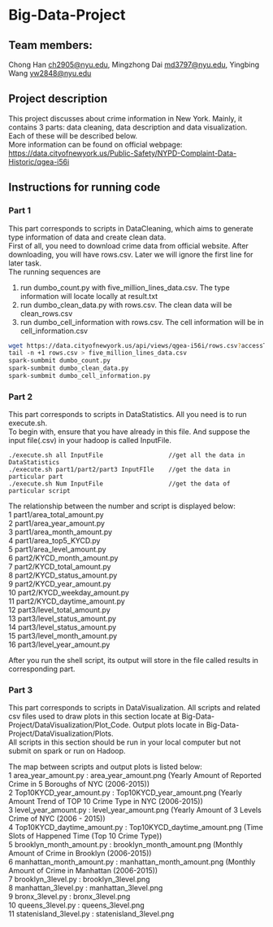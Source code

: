 # Big-Data-Project

## Team members:
Chong Han  ch2905@nyu.edu, Mingzhong Dai  md3797@nyu.edu, Yingbing Wang yw2848@nyu.edu	      


## Project description
This project discusses about crime information in New York. Mainly, it contains 3 parts: data cleaning, data description and data visualization. Each of these will be described below.   
More information can be found on official webpage:   
https://data.cityofnewyork.us/Public-Safety/NYPD-Complaint-Data-Historic/qgea-i56i

## Instructions for running code
### Part 1
This part corresponds to scripts in DataCleaning, which aims to generate type information of data and create clean data.   
First of all, you need to download crime data from official website. After downloading, you will have rows.csv. Later we will ignore the first line for later task.   
The running sequences are  
1. run dumbo_count.py with five_million_lines_data.csv. The type information will locate locally at result.txt
2. run dumbo_clean_data.py with rows.csv. The clean data will be clean_rows.csv
3. run dumbo_cell_information with rows.csv. The cell information will be in cell_information.csv

```bash
wget https://data.cityofnewyork.us/api/views/qgea-i56i/rows.csv?accessType=DOWNLOAD
tail -n +1 rows.csv > five_million_lines_data.csv
spark-sumbmit dumbo_count.py
spark-sumbmit dumbo_clean_data.py
spark-sumbmit dumbo_cell_information.py
```


### Part 2
This part corresponds to scripts in DataStatistics. All you need is to run  execute.sh.  
To begin with, ensure that you have already in this file. And suppose the input file(.csv) in your hadoop is called InputFile.  
```
./execute.sh all InputFile                  //get all the data in DataStatistics   
./execute.sh part1/part2/part3 InputFIle    //get the data in particular part
./execute.sh Num InputFile                  //get the data of particular script
```

The relationship between the number and script is displayed below:  
1			part1/area_total_amount.py  
2			part1/area_year_amount.py  
3			part1/area_month_amount.py  
4			part1/area_top5_KYCD.py  
5			part1/area_level_amount.py  
6			part2/KYCD_month_amount.py  
7			part2/KYCD_total_amount.py  
8			part2/KYCD_status_amount.py   
9			part2/KYCD_year_amount.py  
10			part2/KYCD_weekday_amount.py    
11			part2/KYCD_daytime_amount.py  
12			part3/level_total_amount.py  
13			part3/level_status_amount.py  
14			part3/level_status_amount.py  
15			part3/level_month_amount.py  
16			part3/level_year_amount.py  

After you run the shell script, its output will store in the file called results in corresponding part.

### Part 3
This part corresponds to scripts in DataVisualization. All scripts and related csv files used to draw plots in this section locate at Big-Data-Project/DataVisualization/Plot_Code. Output plots locate in Big-Data-Project/DataVisualization/Plots.  
All scripts in this section should be run in your local computer but not submit on spark or run on Hadoop.  

The map between scripts and output plots is listed below:  
1           area_year_amount.py : area_year_amount.png (Yearly Amount of Reported Crime in 5 Boroughs of NYC (2006-2015))  
2           Top10KYCD_year_amount.py : Top10KYCD_year_amount.png (Yearly Amount Trend of TOP 10 Crime Type in NYC (2006-2015))  
3           level_year_amount.py : level_year_amount.png (Yearly Amount of 3 Levels Crime of NYC (2006 - 2015))  
4           Top10KYCD_daytime_amount.py : Top10KYCD_daytime_amount.png (Time Slots of Happened Time (Top 10 Crime Type))  
5           brooklyn_month_amount.py : brooklyn_month_amount.png (Monthly Amount of Crime in Brooklyn (2006-2015))  
6           manhattan_month_amount.py : manhattan_month_amount.png (Monthly Amount of Crime in Manhattan (2006-2015))  
7           brooklyn_3level.py : brooklyn_3level.png   
8           manhattan_3level.py : manhattan_3level.png  
9           bronx_3level.py : bronx_3level.png  
10          queens_3level.py : queens_3level.png  
11          statenisland_3level.py : statenisland_3level.png  


